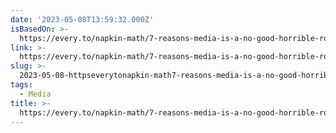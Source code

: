 ```yaml
---
date: '2023-05-08T13:59:32.000Z'
isBasedOn: >-
  https://every.to/napkin-math/7-reasons-media-is-a-no-good-horrible-rotten-business-that-i-love-anyways
link: >-
  https://every.to/napkin-math/7-reasons-media-is-a-no-good-horrible-rotten-business-that-i-love-anyways
slug: >-
  2023-05-08-httpseverytonapkin-math7-reasons-media-is-a-no-good-horrible-rotten-business-that-i-love-anyways
tags:
  - Media
title: >-
  https://every.to/napkin-math/7-reasons-media-is-a-no-good-horrible-rotten-business-that-i-love-anyways
---
```


